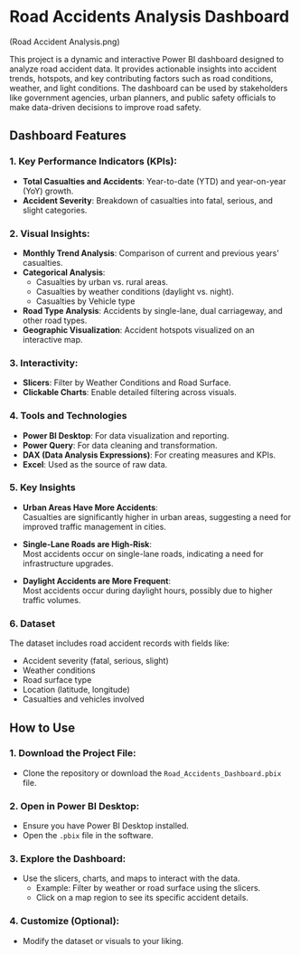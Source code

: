 # Road Accidents Analysis Dashboard

(Road Accident Analysis.png)

This project is a dynamic and interactive Power BI dashboard designed to analyze road accident data. It provides actionable insights into accident trends, hotspots, and key contributing factors such as road conditions, weather, and light conditions. The dashboard can be used by stakeholders like government agencies, urban planners, and public safety officials to make data-driven decisions to improve road safety.

## Dashboard Features

### 1. Key Performance Indicators (KPIs):
- **Total Casualties and Accidents**: Year-to-date (YTD) and year-on-year (YoY) growth.
- **Accident Severity**: Breakdown of casualties into fatal, serious, and slight categories.

### 2. Visual Insights:
- **Monthly Trend Analysis**: Comparison of current and previous years' casualties.
- **Categorical Analysis**:
  - Casualties by urban vs. rural areas.
  - Casualties by weather conditions (daylight vs. night).
  - Casualties by Vehicle type 
- **Road Type Analysis**: Accidents by single-lane, dual carriageway, and other road types.
- **Geographic Visualization**: Accident hotspots visualized on an interactive map.

### 3. Interactivity:
- **Slicers**: Filter by Weather Conditions and Road Surface.
- **Clickable Charts**: Enable detailed filtering across visuals.

### 4. Tools and Technologies
- **Power BI Desktop**: For data visualization and reporting.
- **Power Query**: For data cleaning and transformation.
- **DAX (Data Analysis Expressions)**: For creating measures and KPIs.
- **Excel**: Used as the source of raw data.

### 5. Key Insights

- **Urban Areas Have More Accidents**:  
  Casualties are significantly higher in urban areas, suggesting a need for improved traffic management in cities.

- **Single-Lane Roads are High-Risk**:  
  Most accidents occur on single-lane roads, indicating a need for infrastructure upgrades.

- **Daylight Accidents are More Frequent**:  
  Most accidents occur during daylight hours, possibly due to higher traffic volumes.

### 6. Dataset

The dataset includes road accident records with fields like:
- Accident severity (fatal, serious, slight)
- Weather conditions
- Road surface type
- Location (latitude, longitude)
- Casualties and vehicles involved

## How to Use

### 1. Download the Project File:
- Clone the repository or download the `Road_Accidents_Dashboard.pbix` file.

### 2. Open in Power BI Desktop:
- Ensure you have Power BI Desktop installed.
- Open the `.pbix` file in the software.

### 3. Explore the Dashboard:
- Use the slicers, charts, and maps to interact with the data.
  - Example: Filter by weather or road surface using the slicers.
  - Click on a map region to see its specific accident details.

### 4. Customize (Optional):
- Modify the dataset or visuals to your liking.


